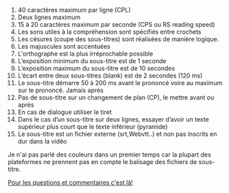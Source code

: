 1. 40 caractères maximum par ligne (CPL)
2. Deux lignes maximum
3. 15 à 20 caractères maximum par seconde (CPS ou RS reading speed)
4. Les sons utiles à la compréhension sont spécifiés entre crochets
5. Les césures (coupe des sous-titres) sont réalisées de manière logique.
6. Les majuscules sont accentuées
7. L'orthographe est la plus irréprochable possible
8. L’exposition minimum du sous-titre est de 1 seconde
9. L’exposition maximum du sous-titre est de 10 secondes
10. L’écart entre deux sous-titres (blank) est de 2 secondes (120 ms)
11. Le sous-titre démarre 50 à 200 ms avant le prononcé voire au maximum sur le prononcé. Jamais après
12. Pas de sous-titre sur un changement de plan (CP), le mettre avant ou après
13. En cas de dialogue utiliser le tiret
14. Dans le cas d’un sous-titre sur deux lignes, essayer d’avoir un texte supérieur plus court que le texte inférieur (pyramide)
15. Le sous-titre est un fichier externe (srt,Webvtt..) et non pas inscrits en dur dans la vidéo


Je n'ai pas parlé des couleurs dans un premier temps car la plupart des plateformes ne prennent pas en compte le balisage des fichiers de sous-titre.

[Pour les questions et commentaires c'est là!](https://gist.github.com/knarf18/76f3738e970e8efa9243)
